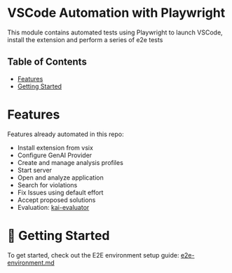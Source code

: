 # VSCode Automation with Playwright

This module contains automated tests using Playwright to launch VSCode, install the extension and
perform a series of e2e tests

## Table of Contents

- [Features](#features)
- [Getting Started](#-getting-started)

# Features

Features already automated in this repo:

- Install extension from vsix
- Configure GenAI Provider
- Create and manage analysis profiles
- Start server
- Open and analyze application
- Search for violations
- Fix Issues using default effort
- Accept proposed solutions
- Evaluation: [kai-evaluator](kai-evaluator)

# 🚀 Getting Started

To get started, check out the E2E environment setup
guide: [e2e-environment.md](docs/contrib/e2e-environment.md)


